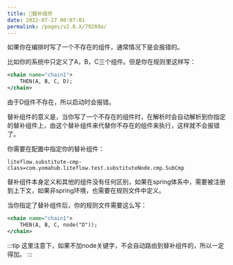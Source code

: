 ```yaml
---
title: 🥠替补组件
date: 2022-07-27 00:07:01
permalink: /pages/v2.8.X/79289a/
---
```


如果你在编排时写了一个不存在的组件，通常情况下是会报错的。

比如你的系统中只定义了A，B，C三个组件。但是你在规则里这样写：

```xml
<chain name="chain1">
    THEN(A, B, C, D);
</chain>
```

由于D组件不存在，所以启动时会报错。

替补组件的意义是，当你写了一个不存在的组件时，在解析时会自动解析到你指定的替补组件上，由这个替补组件来代替你不存在的组件来执行，这样就不会报错了。

你需要在配置中指定你的替补组件：

```properties
liteflow.substitute-cmp-class=com.yomahub.liteflow.test.substituteNode.cmp.SubCmp
```

替补组件本身定义和其他的组件没有任何区别，如果在spring体系中，需要被注册到上下文，如果非spring环境，也需要在规则文件中定义。

当你指定了替补组件后，你的规则文件需要这么写：

```xml
<chain name="chain1">
    THEN(A, B, C, node("D"));
</chain>
```

:::tip
这里注意下，如果不加node关键字，不会自动路由到替补组件的，所以一定得加。
:::

